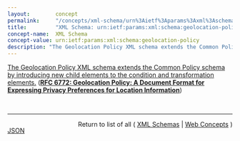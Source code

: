 ```yaml
---
layout:        concept
permalink:     "/concepts/xml-schema/urn%3Aietf%3Aparams%3Axml%3Aschema%3Ageolocation-policy"
title:         "XML Schema: urn:ietf:params:xml:schema:geolocation-policy"
concept-name:  XML Schema
concept-value: urn:ietf:params:xml:schema:geolocation-policy
description: "The Geolocation Policy XML schema extends the Common Policy schema by introducing new child elements to the condition and transformation elements."
---
```


[The Geolocation Policy XML schema extends the Common Policy schema by introducing new child elements to the condition and transformation elements.](http://tools.ietf.org/html/rfc6772#section-11.1 "Read documentation for XML Schema &#34;urn:ietf:params:xml:schema:geolocation-policy&#34;") (**[RFC 6772: Geolocation Policy: A Document Format for Expressing Privacy Preferences for Location Information](/specs/IETF/RFC/6772 "This document defines an authorization policy language for controlling access to location information.  It extends the Common Policy authorization framework to provide location-specific access control.  More specifically, this document defines condition elements specific to location information in order to restrict access to data based on the current location of the Target. Furthermore, this document defines two algorithms for reducing the granularity of returned location information.  The first algorithm is defined for usage with civic location information, whereas the other one applies to geodetic location information.  Both algorithms come with limitations.  There are circumstances where the amount of location obfuscation provided is less than what is desired.  These algorithms might not be appropriate for all application domains.")**)

<br/>
<hr/>

<p style="float : left"><a href="./urn:ietf:params:xml:schema:geolocation-policy.json" title="JSON representing this particular Web Concept value">JSON</a></p>
<p style="text-align: right">Return to list of all ( <a href="../xml-schema/">XML Schemas</a> | <a href="../">Web Concepts</a> )</p>
